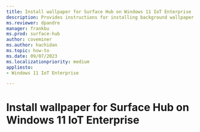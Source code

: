 ```yaml
---
title: Install wallpaper for Surface Hub on Windows 11 IoT Enterprise
description: Provides instructions for installing background wallpaper for Microsoft Teams Rooms Windows on Surface Hub 2S. 
ms.reviewer: dpandre
manager: frankbu
ms.prod: surface-hub
author: coveminer
ms.author: hachidan
ms.topic: how-to
ms.date: 09/07/2023
ms.localizationpriority: medium
appliesto:
- Windows 11 IoT Enterprise

---
```


# Install wallpaper for Surface Hub on Windows 11 IoT Enterprise